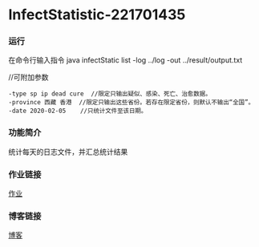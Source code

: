 # InfectStatistic-221701435
### 运行

在命令行输入指令 java infectStatic list -log ../log -out ../result/output.txt

//可附加参数

```
-type sp ip dead cure  //限定只输出疑似、感染、死亡、治愈数据。
-province 西藏 香港  //限定只输出这些省份。若存在限定省份，则默认不输出“全国”。
-date 2020-02-05    //只统计文件至该日期。
```

### 功能简介

统计每天的日志文件，并汇总统计结果

### 作业链接

[作业](https://edu.cnblogs.com/campus/fzu/2020SpringW/homework/10281)

### 博客链接

[博客](https://www.cnblogs.com/molimoli/p/12325292.html)

